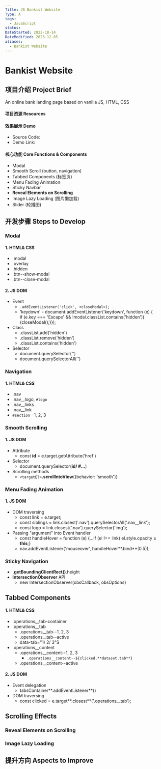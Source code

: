 ```yaml
---
Title: JS Bankist Website
Type: A
tags:
  - JavaScript
status: 
DateStarted: 2022-10-14
DateModified: 2023-12-05
aliases:
  - Bankist Website
---
```

# Bankist Website

## 项目介绍 Project Brief
An online bank landing page based on vanilla JS, HTML, CSS

#### 项目资源 Resources

#### 效果展示 Demo

- Source Code:  
- Demo Link:

#### 核心功能 Core Functions & Components
- Modal
- Smooth Scroll (button, navigation)
- Tabbed Components (标签页)
- Menu Fading Animation
- Sticky Navbar
- **Reveal Elements on Scrolling**
- Image Lazy Loading (图片懒加载)
- Slider (轮播图)  

## 开发步骤 Steps to Develop
### Modal
#### 1. HTML& CSS
- .modal
- .overlay
- .hidden
- .btn--show-modal
- .btn--close-modal
#### 2. JS DOM
- Event
  - `.addEventListener('click', <closeModal>);`
  - 'keydown' - document.addEventListener('keydown', function (e) {  
    if (e.key === 'Escape' && !modal.classList.contains('hidden')) {closeModal();}});
- Class
  - .classList.add('hidden')
  - .classList.remove('hidden')
  - .classList.contains('hidden')
- Selector
  - document.querySelector('')
  - document.querySelectorAll('')
### Navigation
#### 1. HTML& CSS
- .nav
- .nav\_\_logo, `#logo`
- .nav\_\_links
- .nav\_\_link
- `#section`--1, 2, 3
### Smooth Scrolling
#### 1. JS DOM
- Attribute
  - const **id** = e.target.getAttribute('href')
- Selector
  - document.querySelector(**id/ #...**)
- Scrolling methods
  - `<targetEl>`**.scrollIntoView**({behavior: 'smooth'})
### Menu Fading Animation
#### 1. JS DOM
- DOM traversing
  - const link = e.target;
  - const siblings = link.closest('.nav').querySelectorAll('.nav\_\_link');
  - const logo = link.closest('.nav').querySelector('img');
- Passing "argument" into Event handler
  - const handleHover = function (e) {...if (el !== link) el.style.opacity **= this**;}
  - nav.addEventListener('mouseover', handleHover**.bind**(0.5));
### Sticky Navigation
- **.getBoundingClientRect()**.height
- **IntersectionObserver** API
  - new IntersectionObserver(obsCallback, obsOptions)
## Tabbed Components
#### 1. HTML& CSS
- .operations\_\_tab-container
- .operations\_\_tab
  - .operations\_\_tab--1, 2, 3
  - .operations\_\_tab--active
  - data-tab="1/ 2/ 3"S
- .operations\_\_content
  - .operations\_\_content--1, 2, 3
    - `.operations__content--${clicked.**dataset.tab**}`
  - .operations\_\_content--active
#### 2. JS DOM
- Event delegation
  - tabsContainer**.addEventListener**()
- DOM traversing
  - const clicked = e.target**.closest**('.operations\_\_tab');
## Scrolling Effects

### Reveal Elements on Scrolling

### Image Lazy Loading



## 提升方向 Aspects to Improve


